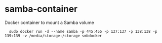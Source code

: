 # samba-container
Docker container to mount a Samba volume

```
  sudo docker run -d --name samba -p 445:455 -p 137:137 -p 138:138 -p 139:139 -v /media/storage:/storage smbdocker
```  
